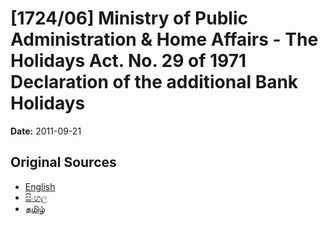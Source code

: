 # [1724/06] Ministry of Public Administration & Home Affairs - The Holidays Act. No. 29 of 1971 Declaration of the additional Bank Holidays

**Date:** 2011-09-21

## Original Sources

- [English](https://documents.gov.lk/view/extra-gazettes/2011/9/1724-06_E.pdf)
- [සිංහල](https://documents.gov.lk/view/extra-gazettes/2011/9/1724-06_S.pdf)
- [தமிழ்](https://documents.gov.lk/view/extra-gazettes/2011/9/1724-06_T.pdf)

